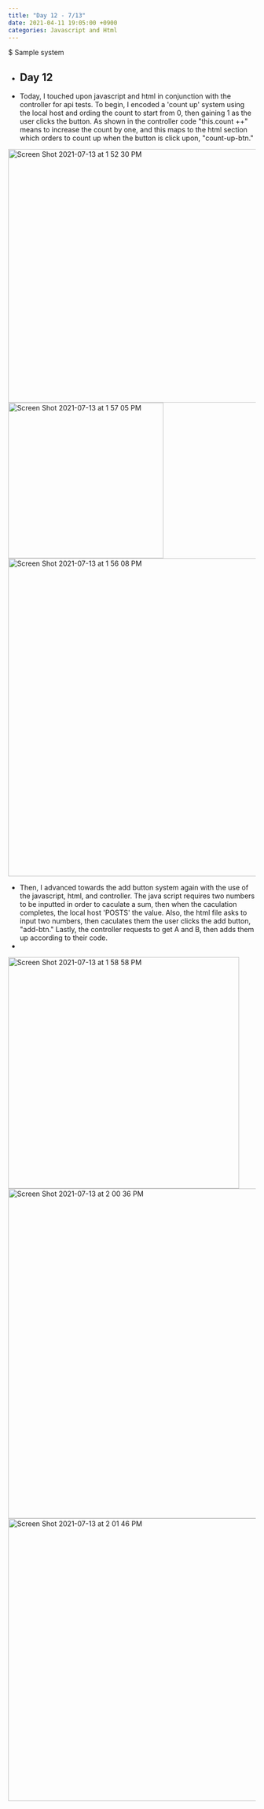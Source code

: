 ```yaml
---
title: "Day 12 - 7/13"
date: 2021-04-11 19:05:00 +0900
categories: Javascript and Html
---
```

$ Sample system

- ## **Day 12**

- Today, I touched upon javascript and html in conjunction with the controller for api tests. To begin, I encoded a 'count up' system using the local host and ording the count to start from 0, then gaining 1 as the user clicks the button. As shown in the controller code "this.count ++" means to increase the count by one, and this maps to the html section which orders to count up when the button is click upon, "count-up-btn."
 



<img width="515" alt="Screen Shot 2021-07-13 at 1 52 30 PM" src="https://user-images.githubusercontent.com/73371470/125392676-91e85000-e3e1-11eb-8677-d8320963c10c.png">

<img width="316" alt="Screen Shot 2021-07-13 at 1 57 05 PM" src="https://user-images.githubusercontent.com/73371470/125393057-366a9200-e3e2-11eb-87a6-ec8e597b5994.png">

<img width="646" alt="Screen Shot 2021-07-13 at 1 56 08 PM" src="https://user-images.githubusercontent.com/73371470/125392975-163ad300-e3e2-11eb-8e1b-861ae31e3341.png">

- Then, I advanced towards the add button system again with the use of the javascript, html, and controller. The java script requires two numbers to be inputted in order to caculate a sum, then when the caculation completes, the local host 'POSTS' the value. Also, the html file asks to input two numbers, then caculates them the user clicks the add button, "add-btn." Lastly, the controller requests to get A and B, then adds them up according to their code.
- 
<img width="470" alt="Screen Shot 2021-07-13 at 1 58 58 PM" src="https://user-images.githubusercontent.com/73371470/125393204-79c50080-e3e2-11eb-850e-2b5f7488405b.png">

<img width="670" alt="Screen Shot 2021-07-13 at 2 00 36 PM" src="https://user-images.githubusercontent.com/73371470/125393325-b4c73400-e3e2-11eb-96f7-81dc3a546761.png">

<img width="574" alt="Screen Shot 2021-07-13 at 2 01 46 PM" src="https://user-images.githubusercontent.com/73371470/125393402-dfb18800-e3e2-11eb-8d7f-c1826789e50c.png">




